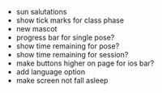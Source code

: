 - sun salutations
- show tick marks for class phase
- new mascot
- progress bar for single pose?
- show time remaining for pose?
- show time remaining for session?
- make buttons higher on page for ios bar?
- add language option
- make screen not fall asleep